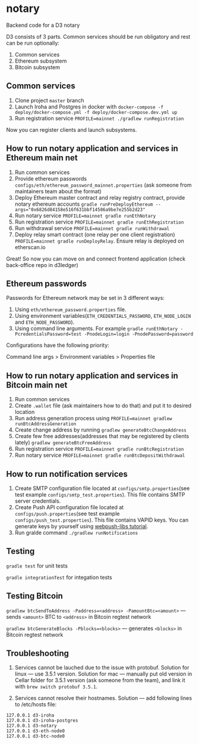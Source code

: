 # notary
Backend code for a D3 notary

D3 consists of 3 parts. Common services should be run obligatory and rest can be run optionally:
1) Common services
2) Ethereum subsystem
3) Bitcoin subsystem

## Common services
1) Clone project `master` branch
2) Launch Iroha and Postgres in docker with `docker-compose -f deploy/docker-compose.yml -f deploy/docker-compose.dev.yml up`
3) Run registration service `PROFILE=mainnet ./gradlew runRegistration`

Now you can register clients and launch subsystems.

## How to run notary application and services in Ethereum main net
1) Run common services
2) Provide ethereum passwords `configs/eth/ethereum_password_mainnet.properties` (ask someone from maintainers team about the format)
3) Deploy Ethereum master contract and relay registry contract, provide notary ethereum accounts `gradle runPreDeployEthereum --args="0x6826d84158e516f631bbf14586a9be7e255b2d23"` 
4) Run notary service `PROFILE=mainnet gradle runEthNotary`
5) Run registration service `PROFILE=mainnet gradle runEthRegistration`
6) Run withdrawal service `PROFILE=mainnet gradle runWithdrawal`
7) Deploy relay smart contract (one relay per one client registration) `PROFILE=mainnet gradle runDeployRelay`. Ensure relay is deployed on etherscan.io

Great! So now you can move on and connect frontend application (check back-office repo in d3ledger)

## Ethereum passwords
Passwords for Ethereum network may be set in 3 different ways:

1) Using `eth/ethereum_password.properties` file.
2) Using environment variables(`ETH_CREDENTIALS_PASSWORD`, `ETH_NODE_LOGIN` and `ETH_NODE_PASSWORD`).
3) Using command line arguments. For example `gradle runEthNotary -PcredentialsPassword=test -PnodeLogin=login -PnodePassword=password`

Configurations have the following priority:

Command line args > Environment variables > Properties file

## How to run notary application and services in Bitcoin main net
1) Run common services
2) Create `.wallet` file (ask maintainers how to do that) and put it to desired location
3) Run address generation process using `PROFILE=mainnet gradlew runBtcAddressGeneration`
4) Create change address by running `gradlew generateBtcChangeAddress`
5) Create few free addresses(addresses that may be registered by clients lately) `gradlew generateBtcFreeAddress`
6) Run registration service `PROFILE=mainnet gradle runBtcRegistration`
7) Run notary service `PROFILE=mainnet gradle runBtcDepositWithdrawal`

## How to run notification services
1) Create SMTP configuration file located at `configs/smtp.properties`(see test example `configs/smtp_test.properties`). This file contains SMTP server credentials.
2) Create Push API configuration file located at `configs/push.properties`(see test example `configs/push_test.properties`). This file contains VAPID keys. You can generate keys by yourself using [webpush-libs tutorial](https://github.com/web-push-libs/webpush-java/wiki/VAPID).
3) Run gralde command `./gradlew runNotifications`

## Testing
`gradle test` for unit tests

`gradle integrationTest` for integation tests

## Testing Bitcoin
`gradlew btcSendToAddress -Paddress=<address> -PamountBtc=<amount>` — sends `<amount>` BTC to `<address>` in Bitcoin regtest network

`gradlew btcGenerateBlocks -Pblocks=<blocks>` — generates `<blocks>` in Bitcoin regtest network

## Troubleshooting

1. Services cannot be lauched due to the issue with protobuf. Solution for linux — use 3.5.1 version. Solution for mac — manually put old version in Cellar folder for 3.5.1 version (ask someone from the team), and link it with `brew switch protobuf 3.5.1`. 

2. Services cannot resolve their hostnames. Solution — add following lines to /etc/hosts file:
```
127.0.0.1 d3-iroha
127.0.0.1 d3-iroha-postgres
127.0.0.1 d3-notary
127.0.0.1 d3-eth-node0
127.0.0.1 d3-btc-node0
```
